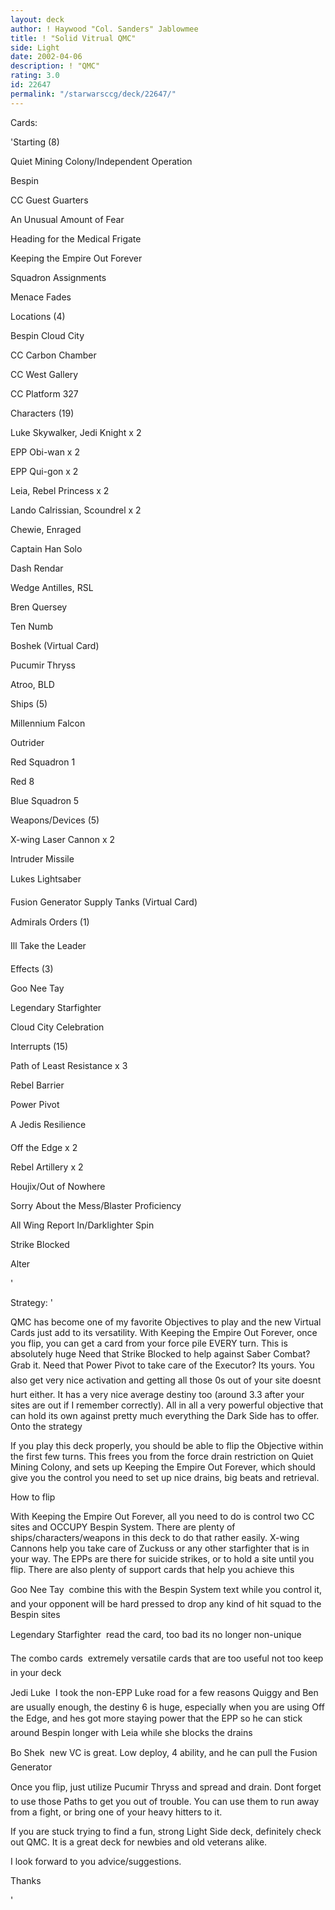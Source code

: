 ```yaml
---
layout: deck
author: ! Haywood "Col. Sanders" Jablowmee
title: ! "Solid Vitrual QMC"
side: Light
date: 2002-04-06
description: ! "QMC"
rating: 3.0
id: 22647
permalink: "/starwarsccg/deck/22647/"
---
```

Cards: 

'Starting (8)

Quiet Mining Colony/Independent Operation

Bespin

CC Guest Guarters

An Unusual Amount of Fear

Heading for the Medical Frigate

Keeping the Empire Out Forever

Squadron Assignments

Menace Fades


Locations (4)

Bespin Cloud City

CC Carbon Chamber

CC West Gallery

CC Platform 327


Characters (19)

Luke Skywalker, Jedi Knight x 2

EPP Obi-wan x 2

EPP Qui-gon x 2

Leia, Rebel Princess x 2

Lando Calrissian, Scoundrel x 2

Chewie, Enraged

Captain Han Solo

Dash Rendar

Wedge Antilles, RSL

Bren Quersey

Ten Numb

Boshek (Virtual Card)

Pucumir Thryss

Atroo, BLD


Ships (5)

Millennium Falcon

Outrider

Red Squadron 1

Red 8

Blue Squadron 5


Weapons/Devices (5)

X-wing Laser Cannon x 2

Intruder Missile

Lukes Lightsaber

Fusion Generator Supply Tanks (Virtual Card)


Admirals Orders (1)

Ill Take the Leader


Effects (3)

Goo Nee Tay

Legendary Starfighter

Cloud City Celebration


Interrupts (15)

Path of Least Resistance x 3

Rebel Barrier

Power Pivot

A Jedis Resilience

Off the Edge x 2

Rebel Artillery x 2

Houjix/Out of Nowhere

Sorry About the Mess/Blaster Proficiency

All Wing Report In/Darklighter Spin

Strike Blocked

Alter 


'

Strategy: '

QMC has become one of my favorite Objectives to play and the new Virtual Cards just add to its versatility.  With Keeping the Empire Out Forever, once you flip, you can get a card from your force pile EVERY turn.  This is absolutely huge  Need that Strike Blocked to help against Saber Combat?  Grab it.  Need that Power Pivot to take care of the Executor?  Its yours.  You also get very nice activation and getting all those 0s out of your site doesnt hurt either.  It has a very nice average destiny too (around 3.3 after your sites are out if I remember correctly).  All in all a very powerful objective that can hold its own against pretty much everything the Dark Side has to offer.  Onto the strategy


If you play this deck properly, you should be able to flip the Objective within the first few turns.  This frees you from the force drain restriction on Quiet Mining Colony, and sets up Keeping the Empire Out Forever, which should give you the control you need to set up nice drains, big beats and retrieval.


How to flip


With Keeping the Empire Out Forever, all you need to do is control two CC sites and OCCUPY Bespin System.  There are plenty of ships/characters/weapons in this deck to do that rather easily.  X-wing Cannons help you take care of Zuckuss or any other starfighter that is in your way.  The EPPs are there for suicide strikes, or to hold a site until you flip.  There are also plenty of support cards that help you achieve this


Goo Nee Tay  combine this with the Bespin System text while you control it, and your opponent will be hard pressed to drop any kind of hit squad to the Bespin sites


Legendary Starfighter  read the card, too bad its no longer non-unique


The combo cards  extremely versatile cards that are too useful not too keep in your deck


Jedi Luke  I took the non-EPP Luke road for a few reasons  Quiggy and Ben are usually enough, the destiny 6 is huge, especially when you are using Off the Edge, and  hes got more staying power that the EPP so he can stick around Bespin longer with Leia while she blocks the drains


Bo Shek  new VC is great.  Low deploy, 4 ability, and he can pull the Fusion Generator


Once you flip, just utilize Pucumir Thryss and spread and drain.  Dont forget to use those Paths to get you out of trouble.  You can use them to run away from a fight, or bring one of your heavy hitters to it.


If you are stuck trying to find a fun, strong Light Side deck, definitely check out QMC.  It is a great deck for newbies and old veterans alike.


I look forward to you advice/suggestions.


Thanks

'
